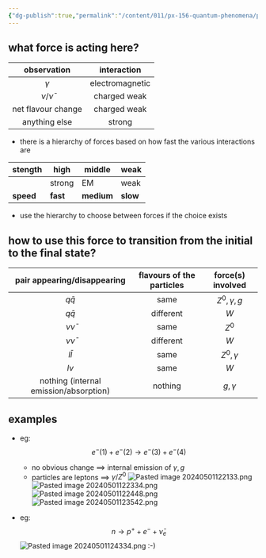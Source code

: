 ```yaml
---
{"dg-publish":true,"permalink":"/content/011/px-156-quantum-phenomena/px-156-b-particle-physics/px-156-g-feynmann-diagrams/px-156-g4-strategies-of-drawing-a-feynmann-diagram/","created":"2024-11-25T10:50:32.000+00:00","updated":"2024-11-26T20:03:06.448+00:00"}
---
```


## what force is acting here?

|    observation     |   interaction   |
|:------------------:|:---------------:|
|      $\gamma$      | electromagnetic |
|   $\nu/\bar\nu$    |  charged weak   |
| net flavour change |  charged weak   |
|   anything else    |     strong      |

- there is a hierarchy of forces based on how fast the various interactions are

| stength   | high     | middle     | weak     |
| --------- | -------- | ---------- | -------- |
|           | strong   | EM         | weak     |
| **speed** | **fast** | **medium** | **slow** |
- use the hierarchy to choose between forces if the choice exists
## how to use this force to transition from the initial to the final state?

|    **pair appearing/disappearing**     | **flavours of the particles** | **force(s) involved** |
| :------------------------------------: | :---------------------------: | :-------------------: |
|               $q\bar q$                |             same              |  $Z^{0}, \gamma, g$   |
|               $q\bar q$                |           different           |          $W$          |
|              $\nu\bar\nu$              |             same              |        $Z^{0}$        |
|              $\nu\bar\nu$              |           different           |          $W$          |
|               $l\bar l$                |             same              |    $Z^{0},\gamma$     |
|                 $l\nu$                 |             same              |          $W$          |
| nothing (internal emission/absorption) |            nothing            |      $g,\gamma$       |
## examples
- eg: $$e^{-}(1)+e^{-}(2)\to e^{-}(3)+e^{-}(4)$$
	- no obvious change $\implies$ internal emission of $\gamma,g$
	- particles are leptons $\implies$ $\gamma/Z^{0}$
	![Pasted image 20240501122133.png](/img/user/pics/Pasted%20image%2020240501122133.png)
	![Pasted image 20240501122334.png](/img/user/pics/Pasted%20image%2020240501122334.png)
	![Pasted image 20240501122448.png](/img/user/pics/Pasted%20image%2020240501122448.png)
	![Pasted image 20240501123542.png](/img/user/pics/Pasted%20image%2020240501123542.png)

- eg: $$n \to p^{+} + e^{-}+ \bar\nu_{e}$$
	![Pasted image 20240501124334.png](/img/user/pics/Pasted%20image%2020240501124334.png)
:-)